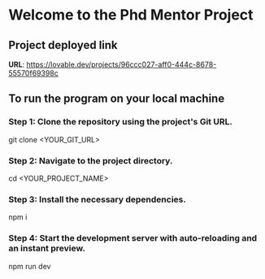 # Welcome to the Phd Mentor Project

## Project deployed link

**URL**: https://lovable.dev/projects/96ccc027-aff0-444c-8678-55570f69398c

## To run the program on your local machine

### Step 1: Clone the repository using the project's Git URL.

git clone <YOUR_GIT_URL>

### Step 2: Navigate to the project directory.

cd <YOUR_PROJECT_NAME>

### Step 3: Install the necessary dependencies.

npm i

### Step 4: Start the development server with auto-reloading and an instant preview.

npm run dev
